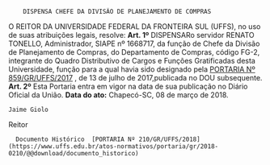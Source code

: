         DISPENSA CHEFE DA DIVISÃO DE PLANEJAMENTO DE COMPRAS  

 O REITOR DA UNIVERSIDADE FEDERAL DA FRONTEIRA SUL (UFFS), no uso de suas atribuições legais, resolve:   **Art. 1º** DISPENSARo servidor RENATO TONELLO, Administrador, SIAPE nº 1668717, da função de Chefe da Divisão de Planejamento de Compras, do Departamento de Compras, código FG-2, integrante do Quadro Distributivo de Cargos e Funções Gratificadas desta Universidade, função para a qual havia sido designado pela [PORTARIA Nº 859/GR/UFFS/2017](https://www.uffs.edu.br/atos-normativos/portaria/gr/2017-0859)  , de 13 de julho de 2017,publicada no DOU subsequente.   **Art. 2º** Esta Portaria entra em vigor na data de sua publicação no Diário Oficial da União.      **Data do ato:** Chapecó-SC, 08 de março de 2018.   
 

    Jaime Giolo   
 Reitor 

      Documento Histórico  [PORTARIA Nº 210/GR/UFFS/2018](https://www.uffs.edu.br/atos-normativos/portaria/gr/2018-0210/@@download/documento_historico)     
      